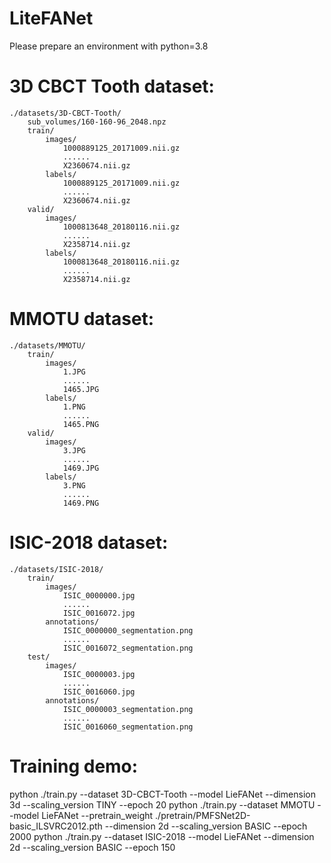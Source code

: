 # LiteFANet
Please prepare an environment with python=3.8

# 3D CBCT Tooth dataset:

```
./datasets/3D-CBCT-Tooth/
    sub_volumes/160-160-96_2048.npz
    train/
        images/
            1000889125_20171009.nii.gz
            ......
            X2360674.nii.gz
        labels/
            1000889125_20171009.nii.gz
            ......
            X2360674.nii.gz
    valid/
        images/
            1000813648_20180116.nii.gz
            ......
            X2358714.nii.gz
        labels/
            1000813648_20180116.nii.gz
            ......
            X2358714.nii.gz
```

# MMOTU dataset:

```
./datasets/MMOTU/
	train/
		images/
			1.JPG
			......
			1465.JPG
		labels/
			1.PNG
			......
			1465.PNG
	valid/
		images/
			3.JPG
			......
			1469.JPG
		labels/
			3.PNG
			......
			1469.PNG
```


# ISIC-2018 dataset:

```
./datasets/ISIC-2018/
	train/
		images/
			ISIC_0000000.jpg
			......
			ISIC_0016072.jpg
		annotations/
			ISIC_0000000_segmentation.png
			......
			ISIC_0016072_segmentation.png
	test/
		images/
			ISIC_0000003.jpg
			......
			ISIC_0016060.jpg
		annotations/
			ISIC_0000003_segmentation.png
			......
			ISIC_0016060_segmentation.png
```



# Training demo:
python ./train.py --dataset 3D-CBCT-Tooth --model LieFANet --dimension 3d --scaling_version TINY --epoch 20
python ./train.py --dataset MMOTU --model LieFANet --pretrain_weight ./pretrain/PMFSNet2D-basic_ILSVRC2012.pth --dimension 2d --scaling_version BASIC --epoch 2000
python ./train.py --dataset ISIC-2018 --model LieFANet --dimension 2d --scaling_version BASIC --epoch 150




